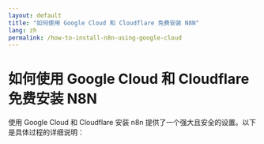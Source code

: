 ```yaml
---
layout: default
title: "如何使用 Google Cloud 和 Cloudflare 免费安装 N8N"
lang: zh
permalink: /how-to-install-n8n-using-google-cloud
---
```


# 如何使用 Google Cloud 和 Cloudflare 免费安装 N8N

使用 Google Cloud 和 Cloudflare 安装 n8n 提供了一个强大且安全的设置。以下是具体过程的详细说明：